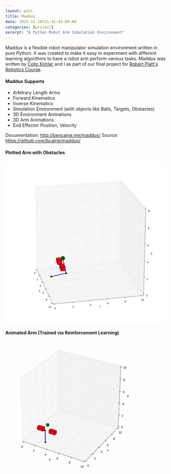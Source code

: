 ```yaml
---
layout: post
title: Maddux
date: 2015-12-16T21:41:43-04:00
categories: [project]
excerpt: "A Python Robot Arm Simulation Environment"
---
```


Maddux is a flexible robot manipulator simulation environment written in pure Python. It was created to make it easy to experiment with different learning algorithms to have a robot arm perform various tasks. Maddux was written by [Colin Kohler](https://github.com/ColinKohler) and I as part of our final project for [Robert Platt's Robotics Course](http://www.ccs.neu.edu/home/rplatt/cs5335_2016/index.html).

#### Maddux Supports

* Arbitrary Length Arms
* Forward Kinematics
* Inverse Kinematics
* Simulation Environment (with objects like Balls, Targets, Obstacles)
* 3D Environment Animations
* 3D Arm Animations
* End Effector Position, Velocity

Documentation: http://bencaine.me/maddux/
Source: https://github.com/bcaine/maddux/

#### Plotted Arm with Obstacles
![Maddux Arm](../../project_images/maddux_arm.png)

#### Animated Arm (Trained via Reinforcement Learning)
![Maddux Animation](../../project_images/maddux_animation.gif)


